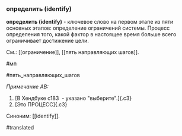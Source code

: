 ### определить (identify)

**определить (identify)** - ключевое слово на первом этапе из пяти основных этапов: определение ограничений системы. Процесс определения того, какой фактор в настоящее время больше всего ограничивает достижение цели.

См.: [[ограничение]], [[пять направляющих шагов]].

#мп

#пять_направляющих_шагов

*Примечание АВ:*

1.  [В Хендбуке с183  - указано "выберите".]{.c3}
2.  [Это ПРОЦЕСС]{.c3}

Синоним: [[identify]].

#translated
